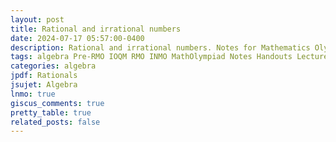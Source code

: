 ```yaml
---
layout: post
title: Rational and irrational numbers
date: 2024-07-17 05:57:00-0400
description: Rational and irrational numbers. Notes for Mathematics Olympiad, IOQM, RMO, INMO. Problem set, Solutions, Questions, Answers, Hints, Walkthroughs, Discussions.
tags: algebra Pre-RMO IOQM RMO INMO MathOlympiad Notes Handouts LectureNotes
categories: algebra
jpdf: Rationals
jsujet: Algebra
lnmo: true
giscus_comments: true
pretty_table: true
related_posts: false
---
```

